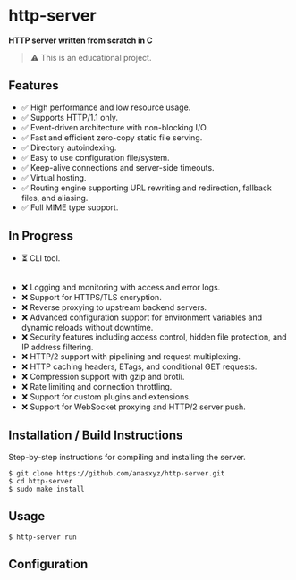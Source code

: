 

# http-server

**HTTP server written from scratch in C**  

> ⚠️ This is an educational project.

## Features
- ✅ High performance and low resource usage.
- ✅ Supports HTTP/1.1 only.
- ✅ Event-driven architecture with non-blocking I/O.
- ✅ Fast and efficient zero-copy static file serving.
- ✅ Directory autoindexing.
- ✅ Easy to use configuration file/system.
- ✅ Keep-alive connections and server-side timeouts.
- ✅ Virtual hosting.
- ✅ Routing engine supporting URL rewriting and redirection, fallback files, and aliasing.
- ✅ Full MIME type support.

## In Progress
- ⏳ CLI tool.

## 
- ❌ Logging and monitoring with access and error logs.
- ❌ Support for HTTPS/TLS encryption.
- ❌ Reverse proxying to upstream backend servers.  
- ❌ Advanced configuration support for environment variables and dynamic reloads without downtime.
- ❌ Security features including access control, hidden file protection, and IP address filtering.
- ❌ HTTP/2 support with pipelining and request multiplexing.
- ❌ HTTP caching headers, ETags, and conditional GET requests. 
- ❌ Compression support with gzip and brotli.
- ❌ Rate limiting and connection throttling.
- ❌ Support for custom plugins and extensions.
- ❌ Support for WebSocket proxying and HTTP/2 server push.

## Installation / Build Instructions

Step-by-step instructions for compiling and installing the server.

```
$ git clone https://github.com/anasxyz/http-server.git
$ cd http-server
$ sudo make install
```

## Usage
```
$ http-server run
```

## Configuration


